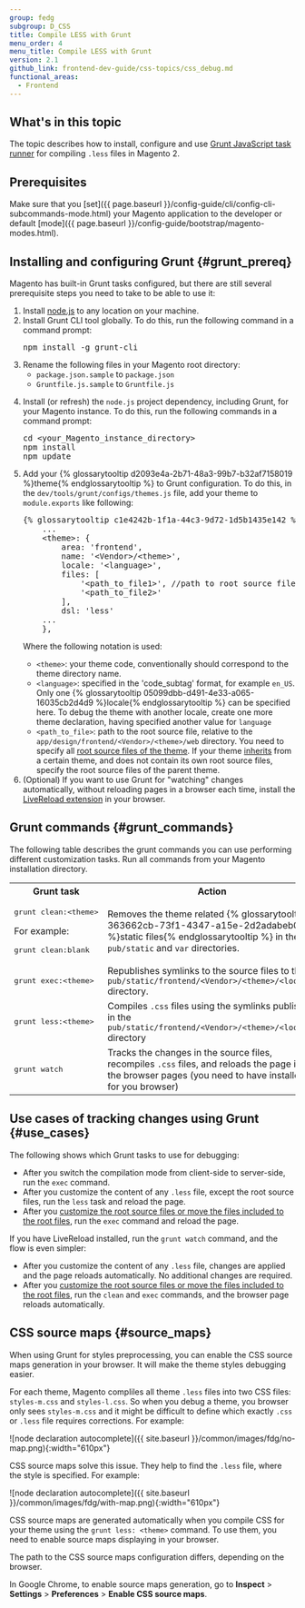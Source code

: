 ```yaml
---
group: fedg
subgroup: D_CSS
title: Compile LESS with Grunt
menu_order: 4
menu_title: Compile LESS with Grunt
version: 2.1
github_link: frontend-dev-guide/css-topics/css_debug.md
functional_areas:
  - Frontend
---
```


<h2>What's in this topic</h2>

<p>
The topic describes how to install, configure and use <a href="http://gruntjs.com/" target="_blank">Grunt JavaScript task runner</a> for compiling <code>.less</code> files in Magento 2. </p>


## Prerequisites
Make sure that you [set]({{ page.baseurl }}/config-guide/cli/config-cli-subcommands-mode.html) your Magento application to the developer or default [mode]({{ page.baseurl }}/config-guide/bootstrap/magento-modes.html).

## Installing and configuring Grunt {#grunt_prereq}

Magento has built-in Grunt tasks configured, but there are still several prerequisite steps you need to take to be able to use it:

<ol>
<li>
Install <a href="https://github.com/joyent/node/wiki/installing-node.js-via-package-manager)" target="_blank">node.js</a> to any location on your machine.
</li>
<li>Install Grunt CLI tool globally. To do this, run the following command in a command prompt:<br>
<pre>
npm install -g grunt-cli
</pre>
</li>
<li>
Rename the following files in your Magento root directory:
<ul>
<li><code>package.json.sample</code> to <code>package.json</code></li>
<li><code>Gruntfile.js.sample</code> to <code>Gruntfile.js</code></li>
</ul>
</li>
<li>

Install (or refresh) the <code>node.js</code> project dependency, including Grunt, for your Magento instance. To do this, run the following commands in a command prompt:<br>

<pre>
cd &lt;your_Magento_instance_directory&gt;
npm install
npm update
</pre>
</li>

<li>
Add your {% glossarytooltip d2093e4a-2b71-48a3-99b7-b32af7158019 %}theme{% endglossarytooltip %} to Grunt configuration. To do this, in the <code>dev/tools/grunt/configs/themes.js</code> file, add your theme to <code>module.exports</code> like following:
<pre>
{% glossarytooltip c1e4242b-1f1a-44c3-9d72-1d5b1435e142 %}module{% endglossarytooltip %}.exports = {
    ...
    &lt;theme&gt;: {
        area: 'frontend',
        name: '&lt;Vendor&gt;/&lt;theme&gt;',
        locale: '&lt;language&gt;',
        files: [
            '&lt;path_to_file1&gt;', //path to root source file
            '&lt;path_to_file2&gt;'
        ],
        dsl: 'less'
    ...
    },
</pre>

Where the following notation is used:
<ul>
<li>
<code>&lt;theme&gt;</code>: your theme code, conventionally should correspond to the theme directory name.
</li>
<li>
<code>&lt;language&gt;</code>: specified in the 'code_subtag' format, for example <code>en_US</code>. Only one {% glossarytooltip 05099dbb-d491-4e33-a065-16035cb2d4d9 %}locale{% endglossarytooltip %} can be specified here. To debug the theme with another locale, create one more theme declaration, having specified another value for <code>language</code>
</li>
<li>
<code>&lt;path_to_file&gt;</code>: path to the root source file, relative to the <code>app/design/frontend/&lt;Vendor&gt;/&lt;theme&gt;/web</code> directory. You need to specify all <a href="{{ page.baseurl }}/frontend-dev-guide/css-topics/css-preprocess.html#css_preprocess_terms" target="_blank">root source files of the theme</a>. If your theme <a href="{{ page.baseurl }}/frontend-dev-guide/themes/theme-inherit.html" target="_blank">inherits</a> from a certain theme, and does not contain its own root source files, specify the root source files of the parent theme.

</li>

</ul>
</li>
<li id="livereload">
(Optional) If you want to use Grunt for "watching" changes automatically, without reloading pages in a browser each time, install the <a href="http://livereload.com/extensions/" target="_blank">LiveReload extension</a> in your browser.

</li>
</ol>


## Grunt commands {#grunt_commands}

The following table describes the grunt commands you can use performing different customization tasks. Run all commands from your Magento installation directory.

<table>
<tr>
<th>
Grunt task
</th>
<th>
Action
</th>
</tr>
<tr>

<td>
<pre>
grunt clean:&lt;theme&gt;
</pre>

For example:
<pre>
grunt clean:blank
</pre>
</td>
<td>
Removes the theme related {% glossarytooltip 363662cb-73f1-4347-a15e-2d2adabeb0c2 %}static files{% endglossarytooltip %} in the <code>pub/static</code> and <code>var</code> directories.
</td>
</tr>
<tr>

<td>
<pre>
grunt exec:&lt;theme&gt;
</pre>

</td>
<td>
Republishes symlinks to the source files to the <code>pub/static/frontend/&lt;Vendor&gt;/&lt;theme&gt;/&lt;locale&gt;</code> directory.

</td>
</tr>
<tr>
<td>

<pre>
grunt less:&lt;theme&gt;
</pre>
</td>
<td>
Compiles <code>.css</code> files using the symlinks published in the <code>pub/static/frontend/&lt;Vendor&gt;/&lt;theme&gt;/&lt;locale&gt;</code> directory
</td>
</tr>

<tr>

<td>
<pre>
grunt watch
</pre>
</td>
<td>
Tracks the changes in the source files, recompiles <code>.css</code> files, and reloads the page in the browser pages
(you need to have installed for you browser)
</td>
</tr>
</table>

## Use cases of tracking changes using Grunt {#use_cases}

The following shows which Grunt tasks to use for debugging:

<ul>
<li>After you switch the compilation mode from client-side to server-side, run the <code>exec</code> command.</li>
<li>
After you customize the content of any <code>.less</code> file, except the root source files, run the <code>less</code> task and reload the page. </li>

<li>After you <a href="http://devdocs.magento.com/guides/v2.2/frontend-dev-guide/css-topics/css-preprocess.html#css_exception">customize the root source files or move the files included to the root files</a>, run the <code>exec</code> command and reload the page.</li>


</ul>

If you have LiveReload installed, run the <code>grunt watch</code> command, and the flow is even simpler:
<ul>
<li>
After you customize the content of any <code>.less</code> file, changes are applied and the page reloads automatically. No additional changes are required.</li>

<li>After you <a href="http://devdocs.magento.com/guides/v2.2/frontend-dev-guide/css-topics/css-preprocess.html#css_exception">customize the root source files or move the files included to the root files</a>, run the <code>clean</code> and <code>exec</code> commands, and the browser page reloads automatically.</li>

</ul>

## CSS source maps {#source_maps}

When using Grunt for styles preprocessing, you can enable the CSS source maps generation in your browser. It will make the theme styles debugging easier.

For each theme, Magento compliles all theme `.less` files into two CSS files: `styles-m.css` and `styles-l.css`. So when you debug a theme, you browser only sees `styles-m.css` and it might be difficult to define which exactly `.css` or `.less` file requires corrections. For example:

![node declaration autocomplete]({{ site.baseurl }}/common/images/fdg/no-map.png){:width="610px"}

CSS source maps solve this issue. They help to find the `.less` file, where the style is specified. For example:

![node declaration autocomplete]({{ site.baseurl }}/common/images/fdg/with-map.png){:width="610px"}

CSS source maps are generated automatically when you compile CSS for your theme using the `grunt less: <theme>` command. To use them, you need to enable source maps displaying in your browser.

The path to the CSS source maps configuration differs, depending on the browser.

In Google Chrome, to enable source maps generation, go to **Inspect** > **Settings** > **Preferences** > **Enable CSS source maps**.   
